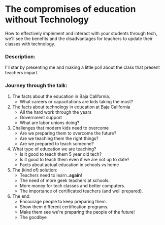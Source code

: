 # The compromises of education without Technology
How to effectively implement and interact with your students through tech,
we'll see the benefits and the disadvantages for teachers to update their classes with technology.

### Description:
I'll star by presenting me and making a little poll about the class that present teachers impart.

### Journey through the talk:
1. The facts about the education in Baja California.
   - What careers or capacitations are kids taking the most?
2. The facts about technology in education at Baja California
   - All the hard work through the years
   - Government support
   - What are labor unions doing?
3. Challenges that modern kids need to overcome
   - Are we preparing them to overcome the future?
   - Are we teaching them the right things?
   - Are we prepared to teach someone?	
4. What type of education we are teaching?
   - Is it good to teach them 5 year old tech?
   - Is it good to teach them even if we are not up to date?
   - Facts about actual education in schools vs home
5. The (kind of) solution:
   - Teachers need to learn..**again**!
   - The need of more geek teachers at schools.
   - More money for tech classes and better computers.
   - The importance of certificated teachers (and well prepared).
6. The end:
   - Encourage people to keep preparing them.
   - Show them different certification programs.
   - Make them see we're preparing the people of the future!
   - The goodbye